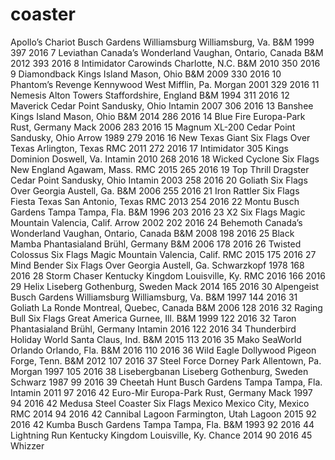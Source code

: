 # coaster
Apollo’s Chariot	Busch Gardens Williamsburg	Williamsburg, Va.	B&M	1999	397	2016
7	Leviathan	Canada’s Wonderland	Vaughan, Ontario, Canada	B&M	2012	393	2016
8	Intimidator	Carowinds	Charlotte, N.C.	B&M	2010	350	2016
9	Diamondback	Kings Island	Mason, Ohio	B&M	2009	330	2016
10	Phantom’s Revenge	Kennywood	West Mifflin, Pa.	Morgan	2001	329	2016
11	Nemesis	Alton Towers	Staffordshire, England	B&M	1994	311	2016
12	Maverick	Cedar Point	Sandusky, Ohio	Intamin	2007	306	2016
13	Banshee	Kings Island	Mason, Ohio	B&M	2014	286	2016
14	Blue Fire	Europa-Park	Rust, Germany	Mack	2006	283	2016
15	Magnum XL-200	Cedar Point	Sandusky, Ohio	Arrow	1989	279	2016
16	New Texas Giant	Six Flags Over Texas	Arlington, Texas	RMC	2011	272	2016
17	Intimidator 305	Kings Dominion	Doswell, Va.	Intamin	2010	268	2016
18	Wicked Cyclone	Six Flags New England	Agawam, Mass.	RMC	2015	265	2016
19	Top Thrill Dragster	Cedar Point	Sandusky, Ohio	Intamin	2003	258	2016
20	Goliath	Six Flags Over Georgia	Austell, Ga.	B&M	2006	255	2016
21	Iron Rattler	Six Flags Fiesta Texas	San Antonio, Texas	RMC	2013	254	2016
22	Montu	Busch Gardens Tampa	Tampa, Fla.	B&M	1996	203	2016
23	X2	Six Flags Magic Mountain	Valencia, Calif.	Arrow	2002	202	2016
24	Behemoth	Canada’s Wonderland	Vaughan, Ontario, Canada	B&M	2008	198	2016
25	Black Mamba	Phantasialand	Brühl, Germany	B&M	2006	178	2016
26	Twisted Colossus	Six Flags Magic Mountain	Valencia, Calif.	RMC	2015	175	2016
27	Mind Bender	Six Flags Over Georgia	Austell, Ga.	Schwarzkopf	1978	168	2016
28	Storm Chaser	Kentucky Kingdom	Louisville, Ky.	RMC	2016	166	2016
29	Helix	Liseberg	Gothenburg, Sweden	Mack	2014	165	2016
30	Alpengeist	Busch Gardens Williamsburg	Williamsburg, Va.	B&M	1997	144	2016
31	Goliath	La Ronde	Montreal, Quebec, Canada	B&M	2006	128	2016
32	Raging Bull	Six Flags Great America	Gurnee, Ill.	B&M	1999	122	2016
32	Taron	Phantasialand	Brühl, Germany	Intamin	2016	122	2016
34	Thunderbird	Holiday World	Santa Claus, Ind.	B&M	2015	113	2016
35	Mako	SeaWorld Orlando	Orlando, Fla.	B&M	2016	110	2016
36	Wild Eagle	Dollywood	Pigeon Forge, Tenn.	B&M	2012	107	2016
37	Steel Force	Dorney Park	Allentown, Pa.	Morgan	1997	105	2016
38	Lisebergbanan	Liseberg	Gothenburg, Sweden	Schwarz	1987	99	2016
39	Cheetah Hunt	Busch Gardens Tampa	Tampa, Fla.	Intamin	2011	97	2016
42	Euro-Mir	Europa-Park	Rust, Germany	Mack	1997	94	2016
42	Medusa Steel Coaster	Six Flags Mexico	Mexico City, Mexico	RMC	2014	94	2016
42	Cannibal	Lagoon	Farmington, Utah	Lagoon	2015	92	2016
42	Kumba	Busch Gardens Tampa	Tampa, Fla.	B&M	1993	92	2016
44	Lightning Run	Kentucky Kingdom	Louisville, Ky.	Chance	2014	90	2016
45	Whizzer
